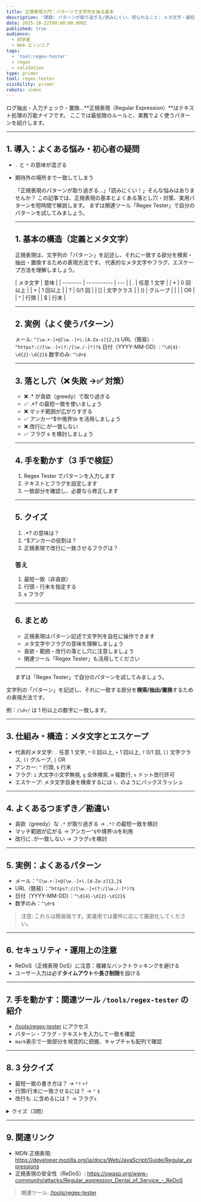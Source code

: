 ```yaml
---
title: 正規表現入門：パターンで文字列を操る基本
description: '課題: パターンが取り過ぎる/読みにくい。得られること: メタ文字・最短一致の基本と実用パターン。'
date: 2025-10-22T00:00:00.000Z
published: true
audience:
  - 初学者
  - Web エンジニア
tags:
  - 'tool:regex-tester'
  - regex
  - validation
type: primer
tool: regex-tester
visibility: primer
robots: index
---
```


ログ抽出・入力チェック・置換…**正規表現（Regular Expression）**はテキスト処理の万能ナイフです。
ここでは最低限のルールと、実務でよく使うパターンを紹介します。

---

## 1. 導入：よくある悩み・初心者の疑問

- `.` と `*` の意味が混ざる
- 期待外の場所まで一致してしまう

  「正規表現のパターンが取り過ぎる…」「読みにくい！」そんな悩みはありませんか？
  この記事では、正規表現の基本とよくある落とし穴・対策、実用パターンを短時間で解説します。
  まずは関連ツール「Regex Tester」で自分のパターンを試してみましょう。

  ***

  ## 1. 基本の構造（定義とメタ文字）

  正規表現は、文字列の「パターン」を記述し、それに一致する部分を検索・抽出・置換するための表現方法です。
  代表的なメタ文字やフラグ、エスケープ方法を理解しましょう。

  | メタ文字 | 意味        |
  | -------- | ----------- | --- |
  | .        | 任意 1 文字 |
  | \*       | 0 回以上    |
  | +        | 1 回以上    |
  | ?        | 0/1 回      |
  | []       | 文字クラス  |
  | ()       | グループ    |
  |          |             | OR  |
  | ^        | 行頭        |
  | $        | 行末        |

  ***

  ## 2. 実例（よく使うパターン）

  メール: `^[\w.+-]+@[\w.-]+\.[A-Za-z]{2,}$`
  URL（簡易）: `^https?://[\w.-]+(?:/[\w./-]*)?$`
  日付（YYYY-MM-DD）: `^\d{4}-\d{2}-\d{2}$`
  数字のみ: `^\d+$`

  ***

  ## 3. 落とし穴（❌ 失敗 →✅ 対策）

  - ❌ .\* が貪欲（greedy）で取り過ぎる
  - ✅ .\*? の最短一致を使いましょう
  - ❌ マッチ範囲が広がりすぎる
  - ✅ アンカー^$や境界\b を活用しましょう
  - ❌ 改行に.が一致しない
  - ✅ フラグ s を検討しましょう

  ***

  ## 4. 手を動かす（3 手で検証）

  1. Regex Tester でパターンを入力します
  2. テキストとフラグを設定します
  3. 一致部分を確認し、必要なら修正します

  ***

  ## 5. クイズ

  1. .\*? の意味は？
  2. ^$アンカーの役割は？
  3. 正規表現で改行に一致させるフラグは？

  ### 答え

  1. 最短一致（非貪欲）
  2. 行頭・行末を指定する
  3. s フラグ

  ***

  ## 6. まとめ

  - 正規表現はパターン記述で文字列を自在に操作できます
  - メタ文字やフラグの意味を理解しましょう
  - 貪欲・範囲・改行の落とし穴に注意しましょう
  - 関連ツール「Regex Tester」も活用してください

  ***

  まずは「Regex Tester」で自分のパターンを試してみましょう。

文字列の「パターン」を記述し、それに一致する部分を**検索/抽出/置換**するための表現方法です。

例：`/\d+/` は 1 桁以上の数字に一致します。

---

## 3. 仕組み・構造：メタ文字とエスケープ

- 代表的メタ文字: `.` 任意 1 文字, `*` 0 回以上, `+` 1 回以上, `?` 0/1 回, `[]` 文字クラス, `()` グループ, `|` OR
- アンカー: `^` 行頭, `$` 行末
- フラグ: `i` 大文字小文字無視, `g` 全体検索, `m` 複数行, `s` ドット改行許可
- エスケープ: メタ文字自身を検索するには `\.` のようにバックスラッシュ

---

## 4. よくあるつまずき／勘違い

- 貪欲（greedy）な `.*` が取り過ぎる → `.*?` の最短一致を検討
- マッチ範囲が広がる → アンカー`^$`や境界`\b`を利用
- 改行に`.`が一致しない → フラグ`s`を検討

---

## 5. 実例：よくあるパターン

- メール：`^[\w.+-]+@[\w.-]+\.[A-Za-z]{2,}$`
- URL（簡易）：`^https?://[\w.-]+(?:/[\w./-]*)?$`
- 日付（YYYY-MM-DD）：`^\d{4}-\d{2}-\d{2}$`
- 数字のみ：`^\d+$`

> 注意: これらは簡易版です。実運用では要件に応じて厳密化してください。

---

## 6. セキュリティ・運用上の注意

- ReDoS（正規表現 DoS）に注意：複雑なバックトラッキングを避ける
- ユーザー入力は必ず**タイムアウト**や**長さ制限**を設ける

---

## 7. 手を動かす：関連ツール `/tools/regex-tester` の紹介

- [/tools/regex-tester](/tools/regex-tester) にアクセス
- パターン・フラグ・テキストを入力して一致を確認
- `mark`表示で一致部分を視覚的に把握、キャプチャも配列で確認

---

## 8. 3 分クイズ

- 最短一致の書き方は？ → `*?` `+?`
- 行頭/行末に一致させるには？ → `^` `$`
- 改行も`.`に含めるには？ → フラグ`s`

<details>
<summary>クイズ（3問）</summary>

1. `\b`は何の境界？ → 単語境界
2. 取り過ぎを防ぐには？ → 最短一致や具体的な文字クラス
3. ReDoS 対策は？ → タイムアウト/長さ制限/パターン簡素化

</details>

---

## 9. 関連リンク

- MDN 正規表現: https://developer.mozilla.org/ja/docs/Web/JavaScript/Guide/Regular_expressions
- 正規表現の安全性（ReDoS）: https://owasp.org/www-community/attacks/Regular_expression_Denial_of_Service_-_ReDoS

> 関連ツール: [/tools/regex-tester](/tools/regex-tester)
